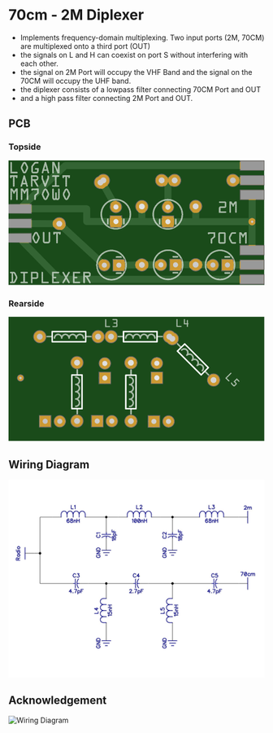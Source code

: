 # 70cm - 2M Diplexer

* Implements frequency-domain multiplexing. Two input ports (2M, 70CM) are multiplexed onto a third port (OUT)
* the signals on L and H can coexist on port S without interfering with each other.
* the signal on 2M Port will occupy the VHF Band and the signal on the 70CM will occupy the UHF band.
* the diplexer consists of a lowpass filter connecting 70CM Port and OUT 
* and a high pass filter connecting 2M Port and OUT.
## PCB

### Topside

![Topside](https://raw.githubusercontent.com/AxiomYT/Electronic-Design/70CM%2C-2M-Diplexer/V1.0.0%20Diplexer1.PNG)

### Rearside

![Rearside](https://raw.githubusercontent.com/AxiomYT/Electronic-Design/70CM%2C-2M-Diplexer/V1.0.0%20Diplexer2.PNG)

## Wiring Diagram

![Wiring Diagram](https://raw.githubusercontent.com/AxiomYT/Electronic-Design/70CM%2C-2M-Diplexer/V1.0.0%20Diplexer%20Diagram.jpg)

## Acknowledgement

![Wiring Diagram](http://iw4blg.info/2014/11/01/duplexer-2m70cm-ef03-2005/)
